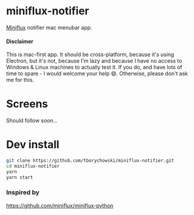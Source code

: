 # miniflux-notifier
[Miniflux](https://miniflux.app/) notifier mac menubar app.

#### Disclaimer
This is mac-first app. It should be cross-platform, because it's using Electron, but it's not, because I'm lazy and because I have no access to Windows & Linux machines to actually test it. If you do, and have lots of time to spare - I would welcome your help :smile:. Otherwise, please don't ask me for this.



# Screens
Should follow soon...



# Dev install
```sh
git clone https://github.com/tborychowski/miniflux-notifier.git
cd miniflux-notifier
yarn
yarn start
```

### Inspired by
https://github.com/miniflux/miniflux-python

